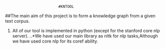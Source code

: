                             #KNTOOL
   ##The main aim of this project is to form a knowledge graph from a given text corpus.

  1. All of our tool is implemented in python (except for the stanford core nlp server).
  ..*We have used our main library as nltk for nlp tasks,Although we have used core nlp for its coref ability.
